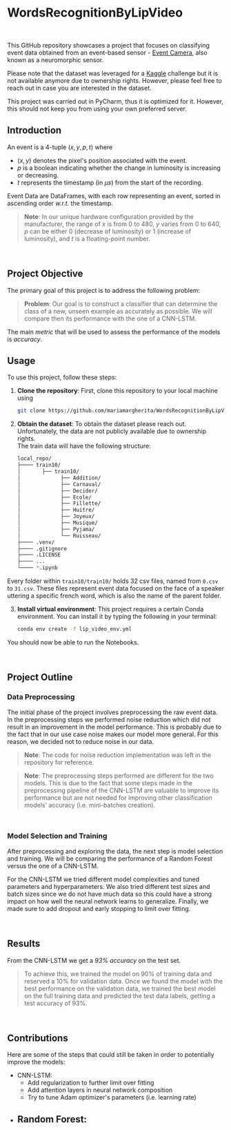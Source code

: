 # WordsRecognitionByLipVideo

<br>

This GitHub repository showcases a project that focuses on classifying event data obtained from an event-based sensor - [Event Camera], also known as a neuromorphic sensor.

[Event Camera]: https://en.wikipedia.org/wiki/Event_camera

Please note that the dataset was leveraged for a [Kaggle](https://www.kaggle.com/competitions/smemi309-final-evaluation-challenge-2022) challenge but it is not available anymore due to ownership rights. However, please feel free to reach out in case you are interested in the dataset.

This project was carried out in PyCharm, thus it is optimized for it. However, this should not keep you from using your own preferred server.
<br>

## Introduction

An event is a 4-tuple $(x,y,p,t)$ where

- $(x,y)$ denotes the pixel's position associated with the event.
- $p$ is a boolean indicating whether the change in luminosity is increasing or decreasing.
- $t$ represents the timestamp (in $\mu s$) from the start of the recording.

Event Data are DataFrames, with each row representing an event, sorted in ascending order *w.r.t.* the timestamp.

> **Note**: In our unique hardware configuration provided by the manufacturer, the range of $x$ is from $0$ to $480$, $y$ varies from $0$ to $640$, $p$ can be either $0$ (decrease of luminosity) or $1$ (increase of luminosity), and $t$ is a floating-point number.

<br>

## Project Objective

The primary goal of this project is to address the following problem:

> **Problem**: Our goal is to construct a classifier that can determine the class of a new, unseen example as accurately as possible. We will compare then its performance with the one of a CNN-LSTM.

The main *metric* that will be used to assess the performance of the models is *accuracy*.
<br>

## Usage

To use this project, follow these steps:

1. **Clone the repository**: First, clone this repository to your local machine using

    ```bash
    git clone https://github.com/mariamargherita/WordsRecognitionByLipVideo.git
    ```

2. **Obtain the dataset**: To obtain the dataset please reach out. Unfortunately, the data are not publicly available due to ownership rights. \
The train data will have the following structure:
    ```bash
    local_repo/
    ├──── train10/
    │       ├── train10/
    │             ├── Addition/
    │             ├── Carnaval/
    │             ├── Decider/
    │             ├── Ecole/
    │             ├── Fillette/
    │             ├── Huitre/
    │             ├── Joyeux/
    │             ├── Musique/
    │             ├── Pyjama/
    │             └── Ruisseau/
    ├──── .venv/
    ├──── .gitignore
    ├──── .LICENSE
    ├──── ...
    └──── *.ipynb

    ```
Every folder within `train10/train10/` holds 32 csv files, named from `0.csv` to `31.csv`. These files represent event data focused on the face of a speaker uttering a specific french word, which is also the name of the parent folder.

3. **Install virtual environment**: This project requires a certain Conda environment. You can install it by typing the following in your terminal:

    ```bash
    conda env create -f lip_video_env.yml
    ```
   
You should now be able to run the Notebooks.

<br>

## Project Outline

### Data Preprocessing

The initial phase of the project involves preprocessing the raw event data. In the preprocessing steps we performed noise reduction which did not result in an improvement in the model performance.
This is probably due to the fact that in our use case noise makes our model more general. For this reason, we decided not to reduce noise in our data.

> **Note**: The code for noise reduction implementation was left in the repository for reference.

> **Note**: The preprocessing steps performed are different for the two models. This is due to the fact that some steps made in the preprocessing pipeline of the CNN-LSTM are valuable to improve its performance but are not needed for improving other classification models' accuracy (i.e. mini-batches creation).

<br>

### Model Selection and Training

After preprocessing and exploring the data, the next step is model selection and training. We will be comparing the performance of a Random Forest versus the one of a CNN-LSTM.

For the CNN-LSTM we tried different model complexities and tuned parameters and hyperparameters. We also tried different test sizes and batch sizes since
we do not have much data so this could have a strong impact on how well the neural network learns to generalize. Finally, we made sure to add dropout and 
early stopping to limit over fitting.

<br>

## Results

From the CNN-LSTM we get a *93% accuracy* on the test set. 

> To achieve this, we trained the model on 90% of training data and reserved a
10% for validation data. Once we found the model with the best performance on the validation data, we trained the best model on the full training data and
predicted the test data labels, getting a test accuracy of 93%.

<br>

## Contributions

Here are some of the steps that could still be taken in order to potentially improve the models:

- CNN-LSTM:
  - Add regularization to further limit over fitting
  - Add attention layers in neural network composition
  - Try to tune Adam optimizer's parameters (i.e. learning rate)
- Random Forest:
  - 

